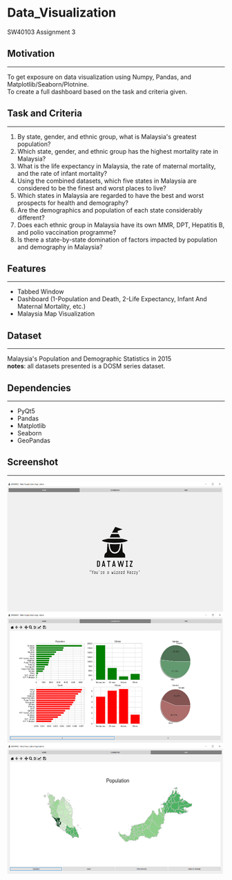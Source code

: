 # Data_Visualization
SW40103 Assignment 3

## Motivation
------------------
To get exposure on data visualization using Numpy, Pandas, and Matplotlib/Seaborn/Plotnine. <br />
To create a full dashboard based on the task and criteria given.


## Task and Criteria
------------------
1. By state, gender, and ethnic group, what is Malaysia's greatest population?
2. Which state, gender, and ethnic group has the highest mortality rate in Malaysia?
3. What is the life expectancy in Malaysia, the rate of maternal mortality, and the rate of infant
mortality?
4. Using the combined datasets, which five states in Malaysia are considered to be the finest and
worst places to live?
5. Which states in Malaysia are regarded to have the best and worst prospects for health and
demography?
6. Are the demographics and population of each state considerably different?
7. Does each ethnic group in Malaysia have its own MMR, DPT, Hepatitis B, and polio vaccination programme?
8. Is there a state-by-state domination of factors impacted by population and demography in Malaysia?


## Features
------------------
- Tabbed Window
- Dashboard (1-Population and Death, 2-Life Expectancy, Infant And Maternal Mortality, etc.)
- Malaysia Map Visualization


## Dataset
------------------
Malaysia's Population and Demographic Statistics in 2015 <br />
**notes**: all datasets presented is a DOSM series dataset.


## Dependencies
------------------
- PyQt5 
- Pandas
- Matplotlib
- Seaborn
- GeoPandas


## Screenshot
------------------
<img src="output/ass2_mainapp.PNG" width="500" height="300">
<img src="output/ass2_load1.PNG" width="500" height="300">
<img src="output/ass2_load2.PNG" width="500" height="300">
